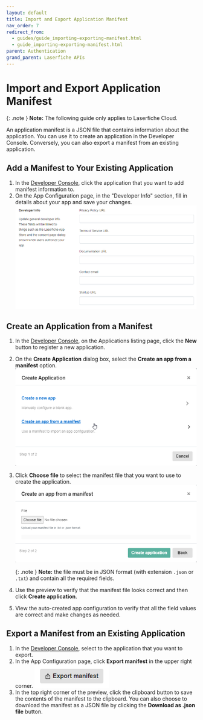 ```yaml
---
layout: default
title: Import and Export Application Manifest
nav_order: 7
redirect_from:
  - guides/guide_importing-exporting-manifest.html
  - guide_importing-exporting-manifest.html
parent: Authentication
grand_parent: Laserfiche APIs
---
```


<!--© 2024 Laserfiche.
See LICENSE-DOCUMENTATION and LICENSE-CODE in the project root for license information.-->

# Import and Export Application Manifest

{: .note }
**Note:** The following guide only applies to Laserfiche Cloud.

An application manifest is a JSON file that contains information about the application. You can use it to
create an application in the Developer Console. Conversely, you can also export a manifest from an existing
application.

## Add a Manifest to Your Existing Application

1. In the [Developer Console](../../../getting-started/developer-console/), click the application that you want to add manifest information
   to.
1. On the App Configuration page, in the "Developer Info" section, fill in details about your app and save your changes. ![](./assets/images/manifest-02.png)

## Create an Application from a Manifest

1. In the [Developer Console](../../../getting-started/developer-console/), on the Applications listing page, click the **New** button to register a new application.
1. On the **Create Application** dialog box, select the **Create an app from a manifest** option.
   ![](./assets/images/manifest-03.png)
1. Click **Choose file** to select the manifest file that you want to use to create the application.
   ![](./assets/images/manifest-04.png)

   {: .note }
   **Note:** the file must be in JSON format (with extension `.json` or `.txt`) and contain all the required fields.

1. Use the preview to verify that the manifest file looks correct and then click **Create
   application**.
1. View the auto-created app configuration to verify that all the field values are correct and make changes as needed.

## Export a Manifest from an Existing Application

1. In the [Developer Console](../../../getting-started/developer-console/), select to the application that you want to export.
1. In the App Configuration page, click **Export manifest** in the upper right corner.
   ![](./assets/images/manifest-05.png)
1. In the top right corner of the preview, click the clipboard button to save the contents of the manifest to the clipboard. You can also choose to download the manifest as a JSON file by clicking the **Download as .json file** button.
